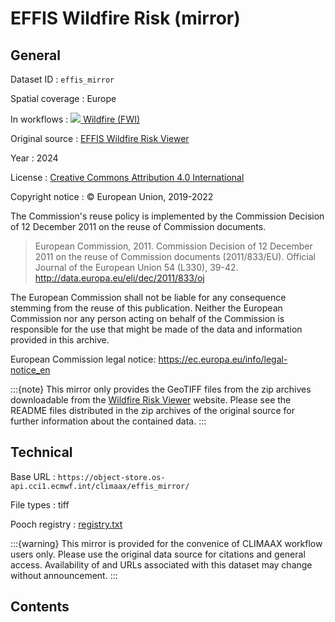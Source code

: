 # EFFIS Wildfire Risk (mirror)


## General

Dataset ID
: `effis_mirror`

Spatial coverage
: Europe

In workflows
: [<img src="../../images/icon_s/icon_s_fire.png" class="hazard-icon"> Wildfire (FWI)](../../notebooks/workflows/FIRE/02_wildfire_FWI/FWI_Risk_Description)

Original source
: [EFFIS Wildfire Risk Viewer](https://forest-fire.emergency.copernicus.eu/apps/fire.risk.viewer/)

Year
: 2024

License
: [Creative Commons Attribution 4.0 International](https://creativecommons.org/licenses/by/4.0/)

Copyright notice
: © European Union, 2019-2022

  The Commission's reuse policy is implemented by the Commission Decision of 12 December 2011 on the reuse of Commission documents.

  >    European Commission, 2011. Commission Decision of 12 December 2011 on the reuse of Commission documents (2011/833/EU).
  >    Official Journal of the European Union 54 (L330), 39-42.
  >    http://data.europa.eu/eli/dec/2011/833/oj

  The European Commission shall not be liable for any consequence stemming from the reuse of this publication.
Neither the European Commission nor any person acting on behalf of the Commission is responsible for the use that might be made of the data and information provided in this archive.

  European Commission legal notice: https://ec.europa.eu/info/legal-notice_en


:::{note}
This mirror only provides the GeoTIFF files from the zip archives downloadable from the [Wildfire Risk Viewer](https://forest-fire.emergency.copernicus.eu/apps/fire.risk.viewer/) website.
Please see the README files distributed in the zip archives of the original source for further information about the contained data.
:::



## Technical

Base URL
: `https://object-store.os-api.cci1.ecmwf.int/climaax/effis_mirror/`

File types
: tiff

Pooch registry
: [registry.txt](https://object-store.os-api.cci1.ecmwf.int/climaax/effis_mirror/metadata/registry.txt)

:::{warning}
This mirror is provided for the convenice of CLIMAAX workflow users only.
Please use the original data source for citations and general access.
Availability of and URLs associated with this dataset may change without announcement.
:::


## Contents

<div class="dataset-file-list" data-base-url="https://object-store.os-api.cci1.ecmwf.int/climaax/effis_mirror/"></div>
